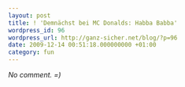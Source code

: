 ```yaml
---
layout: post
title: ! 'Demnächst bei MC Donalds: Habba Babba'
wordpress_id: 96
wordpress_url: http://ganz-sicher.net/blog/?p=96
date: 2009-12-14 00:51:18.000000000 +01:00
category: fun
---
```


<em>No comment. =)</em> 

<object classid="clsid:d27cdb6e-ae6d-11cf-96b8-444553540000" width="560" height="340" codebase="http://download.macromedia.com/pub/shockwave/cabs/flash/swflash.cab#version=6,0,40,0"><param name="allowFullScreen" value="true" /><param name="allowscriptaccess" value="always" /><param name="src" value="http://www.youtube.com/v/B3zvzfAIsqc&amp;hl=de_DE&amp;fs=1&amp;color1=0x006699&amp;color2=0x54abd6" /><param name="allowfullscreen" value="true" /><embed type="application/x-shockwave-flash" width="560" height="340" src="http://www.youtube.com/v/B3zvzfAIsqc&amp;hl=de_DE&amp;fs=1&amp;color1=0x006699&amp;color2=0x54abd6" allowscriptaccess="always" allowfullscreen="true"></embed></object>

